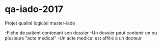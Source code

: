 # qa-iado-2017
Projet qualité logiciel master-iado


-Fiche de patient contenant son dossier
-Un dossier peut contenir un ou plusieurs "acte medical"
-Un acte medical est affilié à un docteur
